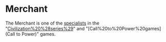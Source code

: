 # Merchant

The Merchant is one of the [specialists](specialists) in the "[Civilization%20%28series%29](Civilization)" and "[Call%20to%20Power%20games](Call to Power)" games.